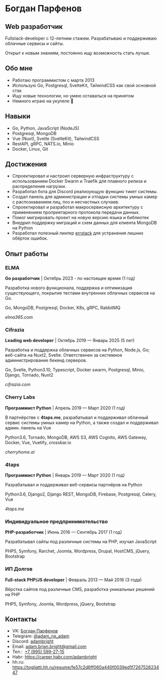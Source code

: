 # Богдан Парфенов

## Web разработчик
  
Fullstack-developer с 12-летним стажем. Разрабатываю и поддерживаю облачные сервисы и сайты.

Открыт к новым знаниям, постоянно ищу возможность стать лучше.

## Обо мне

- Работаю программистом с марта 2013
- Использую Go, Postgresql, SvelteKit, TailwindCSS как свой основной стэк
- Ищу новые технологии, но умею оставаться на принятом
- Немного играю на укулеле 🎸

## Навыки

- Go, Python, JavaScript (NodeJS)
- Postgresql, MongoDB
- Vue (Nuxt), Svelte (SvelteKit), TailwindCSS
- RestAPI, gRPC, NATS.io, Minio
- Docker, Linux, Git

## Достижения
  
- Спроектировал и настроил серверную инфраструктуру с использованием Docker Swarm и Traefik для плавного релиза и распределения нагрузки.
- Разработал бота для Discord реализующую функцию тикет системы.
- Создал панель для администрации и отладки системы умных камер с распознаванием лиц, поз и несчастных случаев.
- Спроектировал и разработал макросервисную архитектуру с применением проприетарного протокола передачи данных.
- Помог мигрировать проект на новую версию языка и библиотек
- Внедрил поддержку миграций и схем данных для клиента MongoDB на Python
- Разработал полезный линтер [errstack](https://github.com/AdamBrianBright/errstack) для устранения лишних обёрток ошибок.

## Опыт работы

### ELMA
**Go разработчик** | Октябрь 2023 - по настоящее время (1 год)

Разработка нового функционала, поддержка и оптимизация существующего, покрытие тестами внутренних облачных сервисов на Go.

Go, MongoDB, Postgresql, Docker, K8s, gRPC, RabbitMQ

_elma365.com_

### Cifrazia
**Leading web developer** | Октябрь 2019 — Январь 2025 (5 лет)

Разработка и поддержка облачных сервисов на Python, Node.js, Go; веб-сайта на Nuxt2, Svelte. Ответственен за системное администрирование бекенд серверов.

Go, Svelte, Python3.10, Typescript, Docker swarm, Postgresql, Minio, Django, Tornado, Nuxt2

_cifrazia.com_

### Cherry Labs
**Программист Python** | Апрель 2019 — Март 2020 (1 год)

В партнёрстве с **4taps.me**, разрабатывал и поддерживал облачный сервис системы умных камер на Python, а также создал и поддерживал админ. панель на Vue

Python3.6, Tornado, MongoDB, AWS S3, AWS Cognito, AWS Gateway, Docker, Vue, Vuetify, crossbar.io

_cherryhome.ai_

### 4taps
**Программист Python** | Январь 2019 — Март 2020 (1 год)

Разрабатывал и поддерживал веб-сервисы партнёров на Python

Python3.6, Django2, Django REST, MongoDB, Firebase, Postgresql, Celery, Vue

_4taps.me_

### Индивидуальное предпринимательство
**PHP-разработчик** | Июнь 2016 — Сентябрь 2017 (1 год)

Разрабатывал сайты под различные системы на PHP, изучал JavaScript

PHP5, Symfony, Rarchet, Joomla, Wordpress, Drupal, HostCMS, jQuery, Bootstrap

### ИП Долгов 
**Full-stack PHP/JS developer** | Февраль 2013 — Май 2016 (3 года)

Вёрстка сайтов под различные CMS, разработка уникальных решений на PHP

PHP5, Symfony, Joomla, Wordpress, jQuery, Bootstrap

## Контакты

- VK: [Богдан Парфенов](https://vk.com/adam_bright)
- Telegram: [@adam_ne_adam](https://t.me/adam_ne_adam)
- Discord: [adambright](https://discordapp.com/users/241129119688032257/)
- Email: [adam.brian.bright@gmail.com](mailto:adam.brian.bright@gmail.com)
- Тел.:  [+7 (995) 599-27-15](tel:+79955992715)
- Habr: https://career.habr.com/adambright
- hh.ru: https://togliatti.hh.ru/resume/fe57c2d6ff060a440f0039ed1f726752623447
